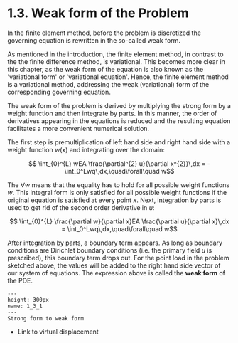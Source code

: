 # 1.3. Weak form of the Problem

In the finite element method, before the problem is discretized the governing equation is rewritten in the so-called weak form. 

As mentioned in the introduction, the finite element method, in contrast to the the finite difference method, is variational. This becomes more clear in this chapter, as the weak form of the equation is also known as the 'variational form' or 'variational equation'. Hence, the finite element method is a variational method, addressing the weak (variational) form of the corresponding governing equation.

The weak form of the problem is derived by multiplying the strong form by a weight function and then integrate by parts. In this manner, the order of derivatives appearing in the equations is reduced and the resulting equation facilitates a more convenient numerical solution.


The first step is premultiplication of left hand side and right hand side with a weight function $w(x)$ and integrating over the domain:

$$ \int_{0}^{L} wEA \frac{\partial^{2} u}{\partial x^{2}}\,dx = -\int_0^Lwq\,dx,\quad\forall\quad w$$

The $\forall w$ means that the equality has to hold for all possible weight functions $w$. This integral form is only satisfied for all possible weight functions if the original equation is satisfied at every point $x$. Next, integration by parts is used to get rid of the second order derivative in $u$:

$$ \int_{0}^{L} \frac{\partial w}{\partial x}EA \frac{\partial u}{\partial x}\,dx = \int_0^Lwq\,dx,\quad\forall\quad w$$

After integration by parts, a boundary term appears. As long as boundary conditions are Dirichlet boundary conditions (i.e. the primary field $u$ is prescribed), this boundary term drops out. For the point load in the problem sketched above, the values will be added to the right hand side vector of our system of equations. The expression above is called the **weak form** of the PDE.

```{figure} .././images/Chapter1/1_3_1.png
---
height: 300px
name: 1_3_1
---
Strong form to weak form 
```




- Link to virtual displacement
